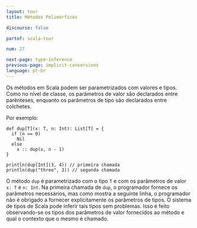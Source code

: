 ```yaml
---
layout: tour
title: Métodos Polimórficos

discourse: false

partof: scala-tour

num: 27

next-page: type-inference
previous-page: implicit-conversions
language: pt-br
---
```


Os métodos em Scala podem ser parametrizados com valores e tipos. Como no nível de classe, os parâmetros de valor são declarados entre parênteses, enquanto os parâmetros de tipo são declarados entre colchetes.

Por exemplo:

```tut
def dup[T](x: T, n: Int): List[T] = {
  if (n == 0)
    Nil
  else
    x :: dup(x, n - 1)
}

println(dup[Int](3, 4)) // primeira chamada
println(dup("three", 3)) // segunda chamada
```

O método `dup` é parametrizado com o tipo `T` e com os parâmetros de valor `x: T` e `n: Int`. Na primeira chamada de `dup`, o programador fornece os parâmetros necessários, mas como mostra a seguinte linha, o programador não é obrigado a fornecer explicitamente os parâmetros de tipos. O sistema de tipos de Scala pode inferir tais tipos sem problemas. Isso é feito observando-se os tipos dos parâmetros de valor fornecidos ao método e qual o contexto que o mesmo é chamado.
